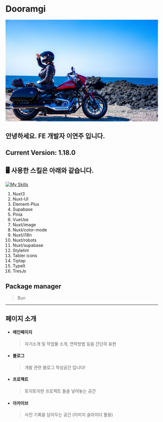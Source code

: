 # Dooramgi

![Dewdew](./.github/assets/dewdew.jpg)

## 안녕하세요. FE 개발자 이연주 입니다.

## Current Version: 1.18.0

## 🖥️ 사용한 스킬은 아래와 같습니다.

[![My Skills](https://skillicons.dev/icons?i=nuxtjs,vue,supabase,vercel,vite,ts,js,postgres,html,sass,vscode,vim,github)](https://skillicons.dev)

1. Nuxt3
2. Nuxt-UI
3. Element-Plus
4. Supabase
5. Pinia
6. VueUse
7. Nuxt/image
8. Nuxt/color-mode
9. Nuxt/i18n
10. Nuxt/robots
11. Nuxt/supabase
12. Stylelint
13. Tabler icons
14. Tiptap
15. TypeIt
16. TresJs

## Package manager

> Bun

---

## 페이지 소개

- #### 메인페이지

  > 자기소개 및 작업물 소개, 연락방법 등을 간단히 표현

- #### 블로그

  > 개발 관련 블로그 작성공간 입니다!

- #### 프로젝트

  > 토이토이한 프로젝트 들을 넣어놓는 공간

- #### 아카이브
  > 사진 기록을 담아두는 공간
  > (이미지 슬라이더 활용)
